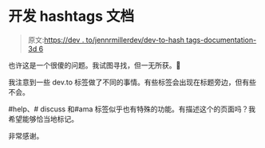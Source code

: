 # 开发 hashtags 文档

> 原文:[https://dev . to/jennrmillerdev/dev-to-hash tags-documentation-3d 6](https://dev.to/jennrmillerdev/dev-to-hashtags-documentation-3od6)

也许这是一个很傻的问题。我试图寻找，但一无所获。🙈

我注意到一些 dev.to 标签做了不同的事情。有些标签会出现在标题旁边，但有些不会。

#help、# discuss 和#ama 标签似乎也有特殊的功能。有描述这个的页面吗？我希望能够恰当地标记。

非常感谢。